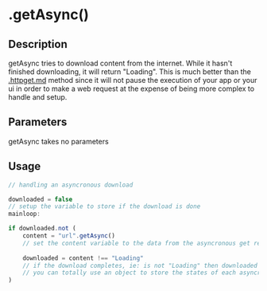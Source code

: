 # .getAsync()

## Description

getAsync tries to download content from the internet. While it hasn't finished downloading, it will return "Loading". This is much better than the [.httpget.md](.httpget.md "mention") method since it will not pause the execution of your app or your ui in order to make a web request at the expense of being more complex to handle and setup.

## Parameters

getAsync takes no parameters

## Usage

```javascript
// handling an asyncronous download

downloaded = false
// setup the variable to store if the download is done
mainloop:

if downloaded.not (
    content = "url".getAsync()
    // set the content variable to the data from the asyncronous get request
    
    downloaded = content !== "Loading"
    // if the download completes, ie: is not "Loading" then downloaded becomes true
    // you can totally use an object to store the states of each asyncronous download
)
```
